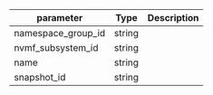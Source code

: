 | parameter | Type | Description |
| ----------- | ----------- |----------- |
| namespace_group_id  |  string  |    |
| nvmf_subsystem_id  |  string  |    |
| name  |  string  |    |
| snapshot_id  |  string  |    |